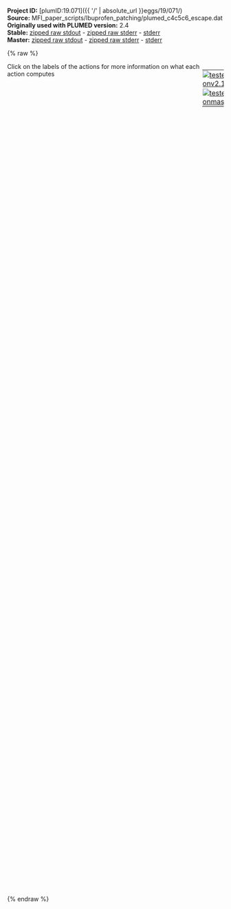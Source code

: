 **Project ID:** [plumID:19.071]({{ '/' | absolute_url }}eggs/19/071/)  
**Source:** MFI_paper_scripts/Ibuprofen_patching/plumed_c4c5c6_escape.dat  
**Originally used with PLUMED version:** 2.4  
**Stable:** [zipped raw stdout](plumed_c4c5c6_escape.dat.plumed.stdout.txt.zip) - [zipped raw stderr](plumed_c4c5c6_escape.dat.plumed.stderr.txt.zip) - [stderr](plumed_c4c5c6_escape.dat.plumed.stderr)  
**Master:** [zipped raw stdout](plumed_c4c5c6_escape.dat.plumed_master.stdout.txt.zip) - [zipped raw stderr](plumed_c4c5c6_escape.dat.plumed_master.stderr.txt.zip) - [stderr](plumed_c4c5c6_escape.dat.plumed_master.stderr)  

{% raw %}
<div style="width: 100%; float:left">
<div style="width: 90%; float:left" id="value_details_data/MFI_paper_scripts/Ibuprofen_patching/plumed_c4c5c6_escape.dat"> Click on the labels of the actions for more information on what each action computes </div>
<div style="width: 10%; float:left"><table><tr><td style="padding:1px"><a href="plumed_c4c5c6_escape.dat.plumed.stderr"><img src="https://img.shields.io/badge/v2.10-passing-green.svg" alt="tested onv2.10" /></a></td></tr><tr><td style="padding:1px"><a href="plumed_c4c5c6_escape.dat.plumed_master.stderr"><img src="https://img.shields.io/badge/master-passing-green.svg" alt="tested onmaster" /></a></td></tr></table></div></div>
<pre style="width=97%;">
<span style="color:blue" class="comment">#torsion1 between vector C1,C2 and C10,C11 with axis C2,C10</span>
<b name="data/MFI_paper_scripts/Ibuprofen_patching/plumed_c4c5c6_escape.datt1" onclick='showPath("data/MFI_paper_scripts/Ibuprofen_patching/plumed_c4c5c6_escape.dat","data/MFI_paper_scripts/Ibuprofen_patching/plumed_c4c5c6_escape.datt1","data/MFI_paper_scripts/Ibuprofen_patching/plumed_c4c5c6_escape.datt1","black")'>t1</b><span style="display:none;" id="data/MFI_paper_scripts/Ibuprofen_patching/plumed_c4c5c6_escape.datt1">The TORSION action with label <b>t1</b> calculates the following quantities:<table  align="center" frame="void" width="95%" cellpadding="5%"><tr><td width="5%"><b> Quantity </b>  </td><td width="5%"><b> Type </b>  </td><td><b> Description </b> </td></tr><tr><td width="5%">t1</td><td width="5%"><font color="black">scalar</font></td><td>the TORSION involving these atoms</td></tr></table></span>: <span class="plumedtooltip" style="color:green">TORSION<span class="right">Calculate a torsional angle. <a href="https://www.plumed.org/doc-master/user-doc/html/_t_o_r_s_i_o_n.html" style="color:green">More details</a><i></i></span></span> <span class="plumedtooltip">VECTOR1<span class="right">two atoms that define a vector<i></i></span></span>=5911,5910 <span class="plumedtooltip">AXIS<span class="right">two atoms that define an axis<i></i></span></span>=5919,5911 <span class="plumedtooltip">VECTOR2<span class="right">two atoms that define a vector<i></i></span></span>=5919,5920

<span style="color:blue" class="comment">#torsion2 between vector C7,C10 and C11,C12 with axis C10,C11</span>
<b name="data/MFI_paper_scripts/Ibuprofen_patching/plumed_c4c5c6_escape.datt2" onclick='showPath("data/MFI_paper_scripts/Ibuprofen_patching/plumed_c4c5c6_escape.dat","data/MFI_paper_scripts/Ibuprofen_patching/plumed_c4c5c6_escape.datt2","data/MFI_paper_scripts/Ibuprofen_patching/plumed_c4c5c6_escape.datt2","black")'>t2</b><span style="display:none;" id="data/MFI_paper_scripts/Ibuprofen_patching/plumed_c4c5c6_escape.datt2">The TORSION action with label <b>t2</b> calculates the following quantities:<table  align="center" frame="void" width="95%" cellpadding="5%"><tr><td width="5%"><b> Quantity </b>  </td><td width="5%"><b> Type </b>  </td><td><b> Description </b> </td></tr><tr><td width="5%">t2</td><td width="5%"><font color="black">scalar</font></td><td>the TORSION involving these atoms</td></tr></table></span>: <span class="plumedtooltip" style="color:green">TORSION<span class="right">Calculate a torsional angle. <a href="https://www.plumed.org/doc-master/user-doc/html/_t_o_r_s_i_o_n.html" style="color:green">More details</a><i></i></span></span> <span class="plumedtooltip">VECTOR1<span class="right">two atoms that define a vector<i></i></span></span>=5919,5916 <span class="plumedtooltip">AXIS<span class="right">two atoms that define an axis<i></i></span></span>=5920,5919 <span class="plumedtooltip">VECTOR2<span class="right">two atoms that define a vector<i></i></span></span>=5920,5921

<span style="color:blue" class="comment">#metadynamics</span>
<span class="plumedtooltip" style="color:green">METAD<span class="right">Used to performed metadynamics on one or more collective variables. <a href="https://www.plumed.org/doc-master/user-doc/html/_m_e_t_a_d.html" style="color:green">More details</a><i></i></span></span> ...
<span class="plumedtooltip">ARG<span class="right">the labels of the scalars on which the bias will act<i></i></span></span>=<b name="data/MFI_paper_scripts/Ibuprofen_patching/plumed_c4c5c6_escape.datt1">t1</b>,<b name="data/MFI_paper_scripts/Ibuprofen_patching/plumed_c4c5c6_escape.datt2">t2</b>
<span class="plumedtooltip">SIGMA<span class="right">the widths of the Gaussian hills<i></i></span></span>=0.1,0.1
<span class="plumedtooltip">HEIGHT<span class="right">the heights of the Gaussian hills<i></i></span></span>=0.24
<span class="plumedtooltip">PACE<span class="right">the frequency for hill addition<i></i></span></span>=1000
<span class="plumedtooltip">BIASFACTOR<span class="right">use well tempered metadynamics and use this bias factor<i></i></span></span>=5.0
<span class="plumedtooltip">TEMP<span class="right">the system temperature - this is only needed if you are doing well-tempered metadynamics<i></i></span></span>=300.0
<span class="plumedtooltip">LABEL<span class="right">a label for the action so that its output can be referenced in the input to other actions<i></i></span></span>=<b name="data/MFI_paper_scripts/Ibuprofen_patching/plumed_c4c5c6_escape.datmetad" onclick='showPath("data/MFI_paper_scripts/Ibuprofen_patching/plumed_c4c5c6_escape.dat","data/MFI_paper_scripts/Ibuprofen_patching/plumed_c4c5c6_escape.datmetad","data/MFI_paper_scripts/Ibuprofen_patching/plumed_c4c5c6_escape.datmetad","black")'>metad</b><span style="display:none;" id="data/MFI_paper_scripts/Ibuprofen_patching/plumed_c4c5c6_escape.datmetad">The METAD action with label <b>metad</b> calculates the following quantities:<table  align="center" frame="void" width="95%" cellpadding="5%"><tr><td width="5%"><b> Quantity </b>  </td><td width="5%"><b> Type </b>  </td><td><b> Description </b> </td></tr><tr><td width="5%">metad.bias</td><td width="5%"><font color="black">scalar</font></td><td>the instantaneous value of the bias potential</td></tr></table></span>
<span class="plumedtooltip">FILE<span class="right"> a file in which the list of added hills is stored<i></i></span></span>=HILLS
<span class="plumedtooltip">GRID_MIN<span class="right">the lower bounds for the grid<i></i></span></span>=-pi,-pi
<span class="plumedtooltip">GRID_MAX<span class="right">the upper bounds for the grid<i></i></span></span>=pi,pi
<span class="plumedtooltip">GRID_BIN<span class="right">the number of bins for the grid<i></i></span></span>=350,350
... METAD

<br/><span class="plumedtooltip" style="color:green">COMMITTOR<span class="right">Does a committor analysis. <a href="https://www.plumed.org/doc-master/user-doc/html/_c_o_m_m_i_t_t_o_r.html" style="color:green">More details</a><i></i></span></span> ...
  <span class="plumedtooltip">ARG<span class="right">the labels of the values which is being used to define the committor surface<i></i></span></span>=<b name="data/MFI_paper_scripts/Ibuprofen_patching/plumed_c4c5c6_escape.datt1">t1</b>,<b name="data/MFI_paper_scripts/Ibuprofen_patching/plumed_c4c5c6_escape.datt2">t2</b>

<span style="color:blue" class="comment">#C1 basin</span>
  <span class="plumedtooltip">BASIN_LL1<span class="right">List of lower limits for basin #<i></i></span></span>=-pi,-pi
  <span class="plumedtooltip">BASIN_UL1<span class="right">List of upper limits for basin #<i></i></span></span>=-2.93,-2.7
  <span class="plumedtooltip">BASIN_LL2<span class="right">List of lower limits for basin #<i></i></span></span>=-pi,3.13
  <span class="plumedtooltip">BASIN_UL2<span class="right">List of upper limits for basin #<i></i></span></span>=-3.13,pi
  <span class="plumedtooltip">BASIN_LL3<span class="right">List of lower limits for basin #<i></i></span></span>=3.13,3.13
  <span class="plumedtooltip">BASIN_UL3<span class="right">List of upper limits for basin #<i></i></span></span>=pi,pi
  <span class="plumedtooltip">BASIN_LL4<span class="right">List of lower limits for basin #<i></i></span></span>=2.6,-pi
  <span class="plumedtooltip">BASIN_UL4<span class="right">List of upper limits for basin #<i></i></span></span>=pi,-2.6
  
<span style="color:blue" class="comment">#C2 basin</span>
  <span class="plumedtooltip">BASIN_LL5<span class="right">List of lower limits for basin #<i></i></span></span>=-2.7,-1.15
  <span class="plumedtooltip">BASIN_UL5<span class="right">List of upper limits for basin #<i></i></span></span>=-1.8,-0.6

<span style="color:blue" class="comment">#C3 basin</span>
   <span class="plumedtooltip">BASIN_LL6<span class="right">List of lower limits for basin #<i></i></span></span>=-pi,0.6
   <span class="plumedtooltip">BASIN_UL6<span class="right">List of upper limits for basin #<i></i></span></span>=-2.9,1.1
   <span class="plumedtooltip">BASIN_LL7<span class="right">List of lower limits for basin #<i></i></span></span>=2.9,0.6
   <span class="plumedtooltip">BASIN_UL7<span class="right">List of upper limits for basin #<i></i></span></span>=pi,1.1

... COMMITTOR

<br/><span style="display:none;" id="data/MFI_paper_scripts/Ibuprofen_patching/plumed_c4c5c6_escape.dat">The COMMITTOR action with label <b></b> calculates something</span><span class="plumedtooltip" style="color:green">PRINT<span class="right">Print quantities to a file. <a href="https://www.plumed.org/doc-master/user-doc/html/_p_r_i_n_t.html" style="color:green">More details</a><i></i></span></span> <span class="plumedtooltip">ARG<span class="right">the labels of the values that you would like to print to the file<i></i></span></span>=<b name="data/MFI_paper_scripts/Ibuprofen_patching/plumed_c4c5c6_escape.datt1">t1</b>,<b name="data/MFI_paper_scripts/Ibuprofen_patching/plumed_c4c5c6_escape.datt2">t2</b>,<b name="data/MFI_paper_scripts/Ibuprofen_patching/plumed_c4c5c6_escape.datmetad">metad.bias</b> <span class="plumedtooltip">STRIDE<span class="right"> the frequency with which the quantities of interest should be output<i></i></span></span>=10 <span class="plumedtooltip">FILE<span class="right">the name of the file on which to output these quantities<i></i></span></span>=COLVAR
</pre>
{% endraw %}
